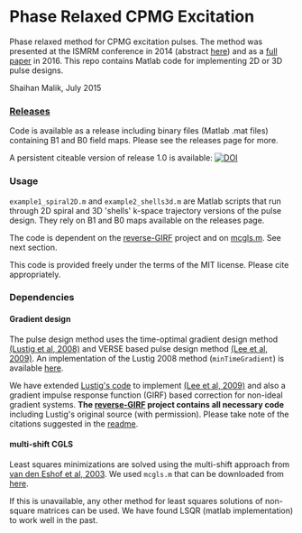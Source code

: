 # Phase Relaxed CPMG Excitation
Phase relaxed method for CPMG excitation pulses. The method was presented at the ISMRM conference in 2014 (abstract [here](https://kclpure.kcl.ac.uk/portal/files/38148970/0948.pdf)) and as a [full paper](http://onlinelibrary.wiley.com/doi/10.1002/mrm.25996/abstract) in 2016. This repo contains Matlab code for implementing 2D or 3D pulse designs.

Shaihan Malik, July 2015

### [Releases](https://github.com/mriphysics/phase_relaxed_CPMG_excitation/releases)
Code is available as a release including binary files (Matlab .mat files) containing B1 and B0 field maps. Please see the releases page for more.

A persistent citeable version of release 1.0 is available: [![DOI](https://zenodo.org/badge/doi/10.5281/zenodo.19957.svg)](http://dx.doi.org/10.5281/zenodo.19957)

### Usage
`example1_spiral2D.m` and `example2_shells3d.m` are Matlab scripts that run through 2D spiral and 3D 'shells' k-space trajectory versions of the pulse design. They rely on B1 and B0 maps available on the releases page.

The code is dependent on the [reverse-GIRF](https://github.com/mriphysics/reverse-GIRF) project and on [mcgls.m](http://m2matlabdb.ma.tum.de/download.jsp?MC_ID=3&SC_ID=10&MP_ID=126). See next section.

This code is provided freely under the terms of the MIT license. Please cite appropriately.

### Dependencies  

#### Gradient design
The pulse design method uses the time-optimal gradient design method [(Lustig et al, 2008)](http://doi.org/10.1109/TMI.2008.922699) and VERSE based pulse design method [(Lee et al, 2009)](http://doi.org/10.1002/mrm.21950). An implementation of the Lustig 2008 method (`minTimeGradient`) is available  [here](http://www.eecs.berkeley.edu/~mlustig/Software.html).

We have extended [Lustig's code](http://www.eecs.berkeley.edu/~mlustig/Software.html) to implement [(Lee et al, 2009)](http://doi.org/10.1002/mrm.21950) and also a gradient impulse response function (GIRF) based correction for non-ideal gradient systems. **The [reverse-GIRF](https://github.com/mriphysics/reverse-GIRF) project contains all necessary code**  including Lustig's original source (with permission). Please take note of the citations suggested in the [readme](https://github.com/mriphysics/reverse-GIRF/readme).

#### multi-shift CGLS
Least squares minimizations are solved using the multi-shift approach from [van den Eshof et al, 2003](http://doi.org/10.1016/j.apnum.2003.11.010). We used `mcgls.m` that can be downloaded from [here](http://m2matlabdb.ma.tum.de/download.jsp?MC_ID=3&SC_ID=10&MP_ID=126).

If this is unavailable, any other method for least squares solutions of non-square matrices can be used. We have found LSQR (matlab implementation) to work well in the past.

